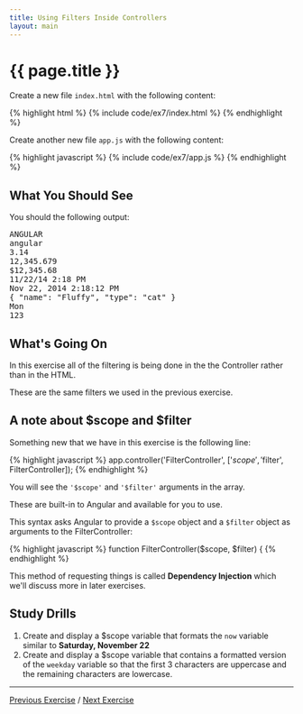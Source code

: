 ```yaml
---
title: Using Filters Inside Controllers
layout: main
---
```


# {{ page.title }}

Create a new file `index.html` with the following content:

{% highlight html %}
{% include code/ex7/index.html %}
{% endhighlight %}

Create another new file `app.js` with the following content:

{% highlight javascript %}
{% include code/ex7/app.js %}
{% endhighlight %}


## What You Should See

You should the following output:

<pre>
ANGULAR
angular
3.14
12,345.679
$12,345.68
11/22/14 2:18 PM
Nov 22, 2014 2:18:12 PM
{ "name": "Fluffy", "type": "cat" }
Mon
123
</pre>

## What's Going On

In this exercise all of the filtering is being done in the the Controller
rather than in the HTML.

These are the same filters we used in the previous exercise.

## A note about $scope and $filter

Something new that we have in this exercise is the following line:

{% highlight javascript %}
app.controller('FilterController', ['$scope', '$filter', FilterController]);
{% endhighlight %}

You will see the `'$scope'` and `'$filter'` arguments in the array.

These are built-in to Angular and available for you to use.

This syntax asks Angular to provide a `$scope` object and a `$filter`
object as arguments to the FilterController:

{% highlight javascript %}
function FilterController($scope, $filter) {
{% endhighlight %}

This method of requesting things is called **Dependency Injection** which 
we'll discuss more in later exercises.

## Study Drills

1. Create and display a $scope variable that formats the `now` variable similar to
**Saturday, November 22**
2. Create and display a $scope variable that contains a formatted version of
the `weekday` variable so that the first 3 characters are uppercase and the
remaining characters are lowercase.
 

---

[Previous Exercise](ex6.html) / [Next Exercise](ex8.html)

